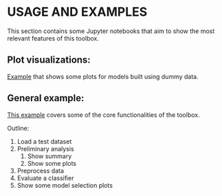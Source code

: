 USAGE AND EXAMPLES
===================

This section contains some Jupyter notebooks that aim to show the most relevant features of this toolbox.

Plot visualizations:
--------------------
[Example](plots.ipynb) that shows some plots for models built using dummy data.

General example:
----------------
[This example](general.ipynb) covers some of the core functionalities of the toolbox.

Outline:
1. Load a test dataset
2. Preliminary analysis
   1. Show summary
   2. Show some plots
3. Preprocess data
4. Evaluate a classifier
5. Show some model selection plots


